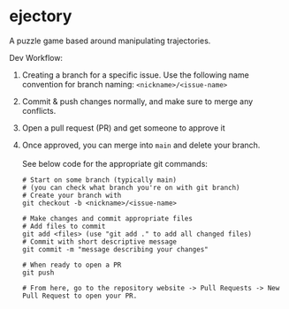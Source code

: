 # ejectory
A puzzle game based around manipulating trajectories.


Dev Workflow:

1. Creating a branch for a specific issue.
Use the following name convention for branch naming:
`<nickname>/<issue-name>`
2. Commit & push changes normally, and make sure to merge any conflicts.
3. Open a pull request (PR) and get someone to approve it
4. Once approved, you can merge into `main` and delete your branch.\
\
See below code for the appropriate git commands:

    ```
    # Start on some branch (typically main)
    # (you can check what branch you're on with git branch)
    # Create your branch with
    git checkout -b <nickname>/<issue-name>

    # Make changes and commit appropriate files
    # Add files to commit
    git add <files> (use "git add ." to add all changed files)
    # Commit with short descriptive message
    git commit -m "message describing your changes"

    # When ready to open a PR
    git push

    # From here, go to the repository website -> Pull Requests -> New Pull Request to open your PR.
    ```
